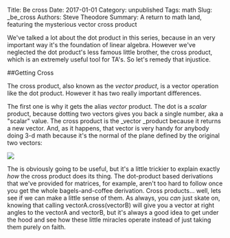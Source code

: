 Title: Be cross
Date:  2017-01-01
Category: unpublished
Tags: math
Slug: _be_cross
Authors: Steve Theodore
Summary: A return to math land, featuring the mysterious vector cross product

We've talked a lot about the dot product in this series, because in an very important way it's the foundation of linear algebra.  However we've neglected the dot product's less famous little brother, the cross product, which is an extremely useful tool for TA's. So let's remedy that injustice.  

##Getting Cross

The cross product, also known as the _vector product_, is a vector operation like the dot product.  However it has two really important differences. 


The first one is why it gets the alias _vector_ product. The dot is a _scalar_ product, because dotting two vectors gives you back a single number, aka a "scalar" value.  The cross product is the _vector _product because it returns a new vector.  And, as it happens, that vector is very handy for anybody doing 3-d math because it's the normal of the plane defined by the original two vectors:  
  


[![](http://help.adobe.com/en_US/FlashPlatform/reference/actionscript/3/images/crossproduct.jpg)](http://help.adobe.com/en_US/FlashPlatform/reference/actionscript/3/images/crossproduct.jpg)

  
  
The is obviously going to be useful, but it's a little trickier to explain exactly _how_ the cross product does its thing.  The dot-product based derivations that we've provided for matrices, for example, aren't too hard to follow once you get the whole bagels-and-coffee derivation.  Cross products... well, lets see if we can make a little sense of them.  As always, you _can_ just skate on, knowing that calling vectorA.cross(vectorB) will give you a vector at right angles to the vectorA and vectorB, but it's always a good idea to get under the hood and see how these little miracles operate instead of just taking them purely on faith.  


  
  


